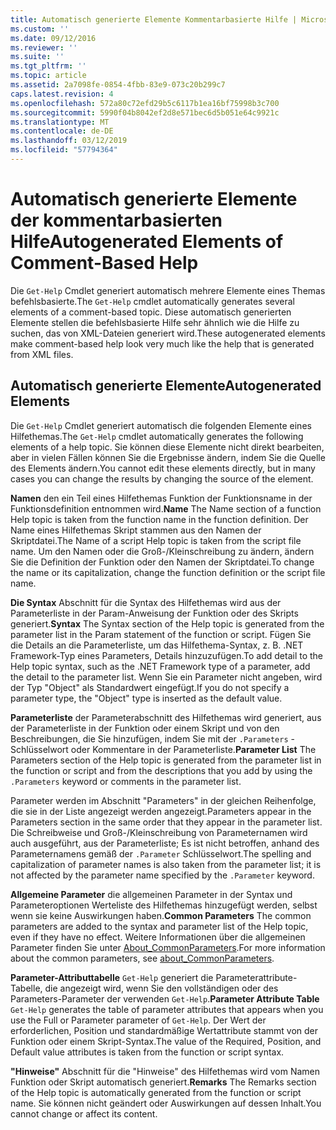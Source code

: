 ```yaml
---
title: Automatisch generierte Elemente Kommentarbasierte Hilfe | Microsoft-Dokumentation
ms.custom: ''
ms.date: 09/12/2016
ms.reviewer: ''
ms.suite: ''
ms.tgt_pltfrm: ''
ms.topic: article
ms.assetid: 2a7098fe-0854-4fbb-83e9-073c20b299c7
caps.latest.revision: 4
ms.openlocfilehash: 572a80c72efd29b5c6117b1ea16bf75998b3c700
ms.sourcegitcommit: 5990f04b8042ef2d8e571bec6d5b051e64c9921c
ms.translationtype: MT
ms.contentlocale: de-DE
ms.lasthandoff: 03/12/2019
ms.locfileid: "57794364"
---
```

# <a name="autogenerated-elements-of-comment-based-help"></a><span data-ttu-id="434d5-102">Automatisch generierte Elemente der kommentarbasierten Hilfe</span><span class="sxs-lookup"><span data-stu-id="434d5-102">Autogenerated Elements of Comment-Based Help</span></span>

<span data-ttu-id="434d5-103">Die `Get-Help` Cmdlet generiert automatisch mehrere Elemente eines Themas befehlsbasierte.</span><span class="sxs-lookup"><span data-stu-id="434d5-103">The `Get-Help` cmdlet automatically generates several elements of a comment-based topic.</span></span> <span data-ttu-id="434d5-104">Diese automatisch generierten Elemente stellen die befehlsbasierte Hilfe sehr ähnlich wie die Hilfe zu suchen, das von XML-Dateien generiert wird.</span><span class="sxs-lookup"><span data-stu-id="434d5-104">These autogenerated elements make comment-based help look very much like the help that is generated from XML files.</span></span>

## <a name="autogenerated-elements"></a><span data-ttu-id="434d5-105">Automatisch generierte Elemente</span><span class="sxs-lookup"><span data-stu-id="434d5-105">Autogenerated Elements</span></span>

<span data-ttu-id="434d5-106">Die `Get-Help` Cmdlet generiert automatisch die folgenden Elemente eines Hilfethemas.</span><span class="sxs-lookup"><span data-stu-id="434d5-106">The `Get-Help` cmdlet automatically generates the following elements of a help topic.</span></span> <span data-ttu-id="434d5-107">Sie können diese Elemente nicht direkt bearbeiten, aber in vielen Fällen können Sie die Ergebnisse ändern, indem Sie die Quelle des Elements ändern.</span><span class="sxs-lookup"><span data-stu-id="434d5-107">You cannot edit these elements directly, but in many cases you can change the results by changing the source of the element.</span></span>

<span data-ttu-id="434d5-108">**Namen** den ein Teil eines Hilfethemas Funktion der Funktionsname in der Funktionsdefinition entnommen wird.</span><span class="sxs-lookup"><span data-stu-id="434d5-108">**Name** The Name section of a function Help topic is taken from the function name in the function definition.</span></span> <span data-ttu-id="434d5-109">Der Name eines Hilfethemas Skript stammen aus den Namen der Skriptdatei.</span><span class="sxs-lookup"><span data-stu-id="434d5-109">The Name of a script Help topic is taken from the script file name.</span></span> <span data-ttu-id="434d5-110">Um den Namen oder die Groß-/Kleinschreibung zu ändern, ändern Sie die Definition der Funktion oder den Namen der Skriptdatei.</span><span class="sxs-lookup"><span data-stu-id="434d5-110">To change the name or its capitalization, change the function definition or the script file name.</span></span>

<span data-ttu-id="434d5-111">**Die Syntax** Abschnitt für die Syntax des Hilfethemas wird aus der Parameterliste in der Param-Anweisung der Funktion oder des Skripts generiert.</span><span class="sxs-lookup"><span data-stu-id="434d5-111">**Syntax** The Syntax section of the Help topic is generated from the parameter list in the Param statement of the function or script.</span></span> <span data-ttu-id="434d5-112">Fügen Sie die Details an die Parameterliste, um das Hilfethema-Syntax, z. B. .NET Framework-Typ eines Parameters, Details hinzuzufügen.</span><span class="sxs-lookup"><span data-stu-id="434d5-112">To add detail to the Help topic syntax, such as the .NET Framework type of a parameter, add the detail to the parameter list.</span></span> <span data-ttu-id="434d5-113">Wenn Sie ein Parameter nicht angeben, wird der Typ "Object" als Standardwert eingefügt.</span><span class="sxs-lookup"><span data-stu-id="434d5-113">If you do not specify a parameter type, the "Object" type is inserted as the default value.</span></span>

<span data-ttu-id="434d5-114">**Parameterliste** der Parameterabschnitt des Hilfethemas wird generiert, aus der Parameterliste in der Funktion oder einem Skript und von den Beschreibungen, die Sie hinzufügen, indem Sie mit der `.Parameters` -Schlüsselwort oder Kommentare in der Parameterliste.</span><span class="sxs-lookup"><span data-stu-id="434d5-114">**Parameter List** The Parameters section of the Help topic is generated from the parameter list in the function or script and from the descriptions that you add by using the `.Parameters` keyword or comments in the parameter list.</span></span>

<span data-ttu-id="434d5-115">Parameter werden im Abschnitt "Parameters" in der gleichen Reihenfolge, die sie in der Liste angezeigt werden angezeigt.</span><span class="sxs-lookup"><span data-stu-id="434d5-115">Parameters appear in the Parameters section in the same order that they appear in the parameter list.</span></span> <span data-ttu-id="434d5-116">Die Schreibweise und Groß-/Kleinschreibung von Parameternamen wird auch ausgeführt, aus der Parameterliste; Es ist nicht betroffen, anhand des Parameternamens gemäß der `.Parameter` Schlüsselwort.</span><span class="sxs-lookup"><span data-stu-id="434d5-116">The spelling and capitalization of parameter names is also taken from the parameter list; it is not affected by the parameter name specified by the `.Parameter` keyword.</span></span>

<span data-ttu-id="434d5-117">**Allgemeine Parameter** die allgemeinen Parameter in der Syntax und Parameteroptionen Werteliste des Hilfethemas hinzugefügt werden, selbst wenn sie keine Auswirkungen haben.</span><span class="sxs-lookup"><span data-stu-id="434d5-117">**Common Parameters** The common parameters are added to the syntax and parameter list of the Help topic, even if they have no effect.</span></span> <span data-ttu-id="434d5-118">Weitere Informationen über die allgemeinen Parameter finden Sie unter [About_CommonParameters](/powershell/module/microsoft.powershell.core/about/about_commonparameters).</span><span class="sxs-lookup"><span data-stu-id="434d5-118">For more information about the common parameters, see [about_CommonParameters](/powershell/module/microsoft.powershell.core/about/about_commonparameters).</span></span>

<span data-ttu-id="434d5-119">**Parameter-Attributtabelle** 
 `Get-Help` generiert die Parameterattribute-Tabelle, die angezeigt wird, wenn Sie den vollständigen oder des Parameters-Parameter der verwenden `Get-Help`.</span><span class="sxs-lookup"><span data-stu-id="434d5-119">**Parameter Attribute Table**
`Get-Help` generates the table of parameter attributes that appears when you use the Full or Parameter parameter of `Get-Help`.</span></span> <span data-ttu-id="434d5-120">Der Wert der erforderlichen, Position und standardmäßige Wertattribute stammt von der Funktion oder einem Skript-Syntax.</span><span class="sxs-lookup"><span data-stu-id="434d5-120">The value of the Required, Position, and Default value attributes is taken from the function or script syntax.</span></span>

<span data-ttu-id="434d5-121">**"Hinweise"** Abschnitt für die "Hinweise" des Hilfethemas wird vom Namen Funktion oder Skript automatisch generiert.</span><span class="sxs-lookup"><span data-stu-id="434d5-121">**Remarks** The Remarks section of the Help topic is automatically generated from the function or script name.</span></span> <span data-ttu-id="434d5-122">Sie können nicht geändert oder Auswirkungen auf dessen Inhalt.</span><span class="sxs-lookup"><span data-stu-id="434d5-122">You cannot change or affect its content.</span></span>
